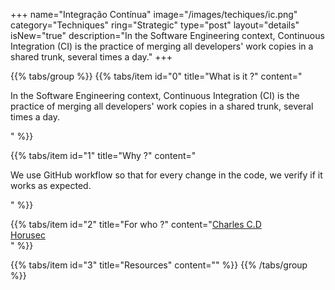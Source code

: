 +++
name="Integração Contínua"
image="/images/techiques/ic.png"
category="Techniques"
ring="Strategic"
type="post"
layout="details"
isNew="true"
description="In the Software Engineering context, Continuous Integration (CI) is the practice of merging all developers' work copies in a shared trunk, several times a day."
+++

{{% tabs/group %}}
  {{% tabs/item id="0" title="What is it ?" content="<p>In the Software Engineering context, Continuous Integration (CI) is the practice of merging all developers' work copies in a shared trunk, several times a day.</p>" %}}
  
  {{% tabs/item id="1" title="Why ?" content="<p>We use GitHub workflow so that for every change in the code, we verify if it works as expected.</p>" %}}
  
  {{% tabs/item id="2" title="For who ?" content="<a href='https://charlescd.io/'>Charles C.D</a><br /><a href='https://horusec.io/site/'>Horusec</a><br />" %}}

  {{% tabs/item id="3" title="Resources" content="" %}}
{{% /tabs/group %}}